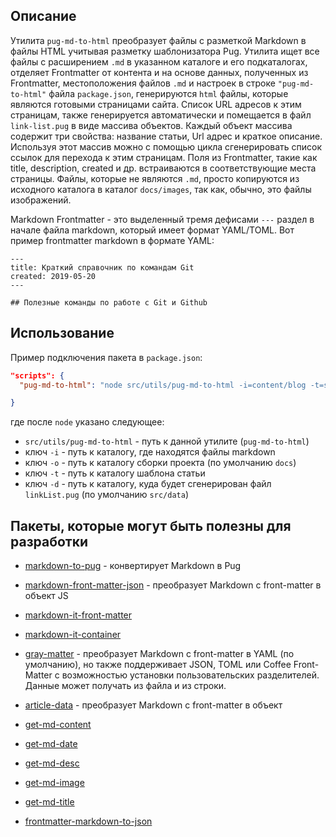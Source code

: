 ## Описание

Утилита `pug-md-to-html` преобразует файлы с разметкой Markdown в файлы HTML учитывая разметку шаблонизатора Pug.
Утилита ищет все файлы с расширением `.md` в указанном каталоге и его подкаталогах, отделяет Frontmatter от контента и на основе данных, полученных из Frontmatter, местоположения файлов `.md` и настроек в строке `"pug-md-to-html"` файла `package.json`, генерируются `html` файлы, которые являются готовыми страницами сайта. Список URL адресов к этим страницам, также генерируется автоматически и помещается в файл `link-list.pug` в виде массива объектов. Каждый объект массива содержит три свойства: название статьи, Url адрес и краткое описание. Используя этот массив можно с помощью цикла сгенерировать список ссылок для перехода к этим страницам. Поля из Frontmatter, такие как title, description, created и др. встраиваются в соответствующие места страницы. Файлы, которые не являются `.md`, просто копируются из исходного каталога в каталог `docs/images`, так как, обычно, это файлы изображений.

Markdown Frontmatter - это выделенный тремя дефисами `---` раздел в начале файла markdown, который имеет формат YAML/TOML. Вот пример frontmatter markdown в формате YAML:

```
---
title: Краткий справочник по командам Git
created: 2019-05-20
---

## Полезные команды по работе с Git и Github
```

## Использование

Пример подключения пакета в `package.json`:

```json
"scripts": {
  "pug-md-to-html": "node src/utils/pug-md-to-html -i=content/blog -t=src/pages/article",

}
```

где после `node` указано следующее:

- `src/utils/pug-md-to-html` - путь к данной утилите (`pug-md-to-html`)
- ключ `-i` - путь к каталогу, где находятся файлы markdown
- ключ `-o` - путь к каталогу сборки проекта (по умолчанию `docs`)
- ключ `-t` - путь к каталогу шаблона статьи
- ключ `-d` - путь к каталогу, куда будет сгенерирован файл `linkList.pug` (по умолчанию `src/data`)

## Пакеты, которые могут быть полезны для разработки

- [markdown-to-pug](https://www.npmjs.com/package/markdown-to-pug) - конвертирует Markdown в Pug

- [markdown-front-matter-json](https://github.com/egavrilov/markdown-front-matter-json) - преобразует Markdown с front-matter в объект JS

- [markdown-it-front-matter](https://www.npmjs.com/package/markdown-it-front-matter)
- [markdown-it-container](https://github.com/markdown-it/markdown-it-container)

- [gray-matter](https://github.com/jonschlinkert/gray-matter) - преобразует Markdown с front-matter в YAML (по умолчанию), но также поддерживает JSON, TOML или Coffee Front-Matter с возможностью установки пользовательских разделителей. Данные может получать из файла и из строки.

- [article-data](https://www.npmjs.com/package/article-data) - преобразует Markdown с front-matter в объект
- [get-md-content](https://github.com/iamstarkov/get-md-content)
- [get-md-date](https://github.com/iamstarkov/get-md-date)
- [get-md-desc](https://github.com/iamstarkov/get-md-desc)
- [get-md-image](https://github.com/iamstarkov/get-md-image)
- [get-md-title](https://github.com/iamstarkov/get-md-title)

- [frontmatter-markdown-to-json](https://www.npmjs.com/package/frontmatter-markdown-to-json)

